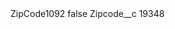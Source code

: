 <?xml version="1.0" encoding="UTF-8"?>
<CustomMetadata xmlns="http://soap.sforce.com/2006/04/metadata" xmlns:xsi="http://www.w3.org/2001/XMLSchema-instance" xmlns:xsd="http://www.w3.org/2001/XMLSchema">
    <label>ZipCode1092</label>
    <protected>false</protected>
    <values>
        <field>Zipcode__c</field>
        <value xsi:type="xsd:string">19348</value>
    </values>
</CustomMetadata>
